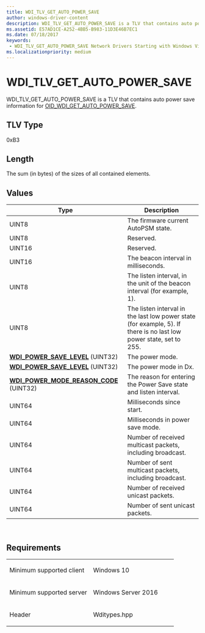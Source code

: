 ```yaml
---
title: WDI_TLV_GET_AUTO_POWER_SAVE
author: windows-driver-content
description: WDI_TLV_GET_AUTO_POWER_SAVE is a TLV that contains auto power save information for OID_WDI_GET_AUTO_POWER_SAVE.
ms.assetid: E57AD1CE-A252-4BB5-B983-11D3E46B7EC1
ms.date: 07/18/2017 
keywords:
 - WDI_TLV_GET_AUTO_POWER_SAVE Network Drivers Starting with Windows Vista
ms.localizationpriority: medium
---
```


# WDI\_TLV\_GET\_AUTO\_POWER\_SAVE


WDI\_TLV\_GET\_AUTO\_POWER\_SAVE is a TLV that contains auto power save information for [OID\_WDI\_GET\_AUTO\_POWER\_SAVE](https://msdn.microsoft.com/library/windows/hardware/dn925840).

## TLV Type


0xB3

## Length


The sum (in bytes) of the sizes of all contained elements.

## Values


| Type                                                                               | Description                                                                                                        |
|------------------------------------------------------------------------------------|--------------------------------------------------------------------------------------------------------------------|
| UINT8                                                                              | The firmware current AutoPSM state.                                                                                |
| UINT8                                                                              | Reserved.                                                                                                          |
| UINT16                                                                             | Reserved.                                                                                                          |
| UINT16                                                                             | The beacon interval in milliseconds.                                                                               |
| UINT8                                                                              | The listen interval, in the unit of the beacon interval (for example, 1).                                          |
| UINT8                                                                              | The listen interval in the last low power state (for example, 5). If there is no last low power state, set to 255. |
| [**WDI\_POWER\_SAVE\_LEVEL**](https://msdn.microsoft.com/library/windows/hardware/dn926107) (UINT32)              | The power mode.                                                                                                    |
| [**WDI\_POWER\_SAVE\_LEVEL**](https://msdn.microsoft.com/library/windows/hardware/dn926107) (UINT32)              | The power mode in Dx.                                                                                              |
| [**WDI\_POWER\_MODE\_REASON\_CODE**](https://msdn.microsoft.com/library/windows/hardware/dn926106) (UINT32) | The reason for entering the Power Save state and listen interval.                                                  |
| UINT64                                                                             | Milliseconds since start.                                                                                          |
| UINT64                                                                             | Milliseconds in power save mode.                                                                                   |
| UINT64                                                                             | Number of received multicast packets, including broadcast.                                                         |
| UINT64                                                                             | Number of sent multicast packets, including broadcast.                                                             |
| UINT64                                                                             | Number of received unicast packets.                                                                                |
| UINT64                                                                             | Number of sent unicast packets.                                                                                    |

 

Requirements
------------

<table>
<colgroup>
<col width="50%" />
<col width="50%" />
</colgroup>
<tbody>
<tr class="odd">
<td><p>Minimum supported client</p></td>
<td><p>Windows 10</p></td>
</tr>
<tr class="even">
<td><p>Minimum supported server</p></td>
<td><p>Windows Server 2016</p></td>
</tr>
<tr class="odd">
<td><p>Header</p></td>
<td>Wditypes.hpp</td>
</tr>
</tbody>
</table>

 

 




